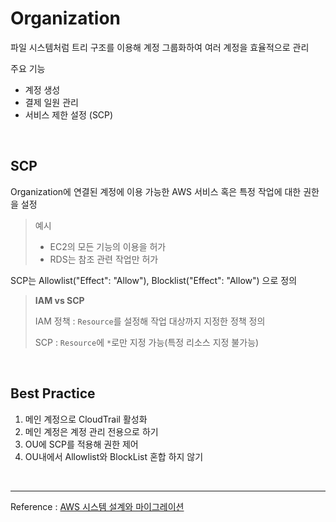 # Organization

파일 시스템처럼 트리 구조를 이용해 계정 그룹화하여 여러 계정을 효율적으로 관리

주요 기능

- 계정 생성
- 결제 일원 관리
- 서비스 제한 설정 (SCP)

<br>

## SCP

Organization에 연결된 계정에 이용 가능한 AWS 서비스 혹은 특정 작업에 대한 권한을 설정

> 예시
>
> - EC2의 모든 기능의 이용을 허가
> - RDS는 참조 관련 작업만 허가

SCP는 Allowlist("Effect": "Allow"), Blocklist("Effect": "Allow") 으로 정의

> **IAM vs SCP**
>
> IAM 정책 : `Resource`를 설정해 작업 대상까지 지정한 정책 정의
>
> SCP : `Resource`에 `*`로만 지정 가능(특정 리소스 지정 불가능)

<br>

## Best Practice

1. 메인 계정으로 CloudTrail 활성화
2. 메인 계정은 계정 관리 전용으로 하기
3. OU에 SCP를 적용해 권한 제어
4. OU내에서 Allowlist와 BlockList 혼합 하지 않기

<br>

---

Reference : [AWS 시스템 설계와 마이그레이션](http://www.yes24.com/Product/Goods/67031301)
